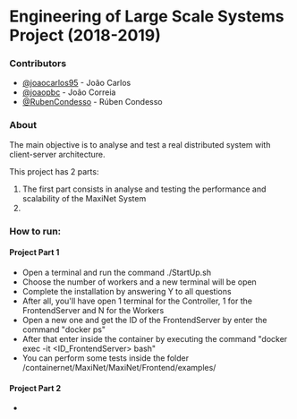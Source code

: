 # Engineering of Large Scale Systems Project (2018-2019)

### Contributors
- [@joaocarlos95](https://github.com/joaocarlos95) - João Carlos
- [@joaopbc](https://github.com/joaopbc) - João Correia
- [@RubenCondesso](https://github.com/RubenCondesso) - Rúben Condesso

### About
The main objective is to analyse and test a real distributed system with client-server architecture.

This project has 2 parts:
  1. The first part consists in analyse and testing the performance and scalability of the MaxiNet System
  2. 
  
### How to run:
#### Project Part 1
- Open a terminal and run the command ./StartUp.sh
- Choose the number of workers and a new terminal will be open
- Complete the installation by answering Y to all questions
- After all, you'll have open 1 terminal for the Controller, 1 for the FrontendServer and N for the Workers
- Open a new one and get the ID of the FrontendServer by enter the command "docker ps"
- After that enter inside the container by executing the command "docker exec -it <ID_FrontendServer> bash"
- You can perform some tests inside the folder /containernet/MaxiNet/MaxiNet/Frontend/examples/

#### Project Part 2
- 
